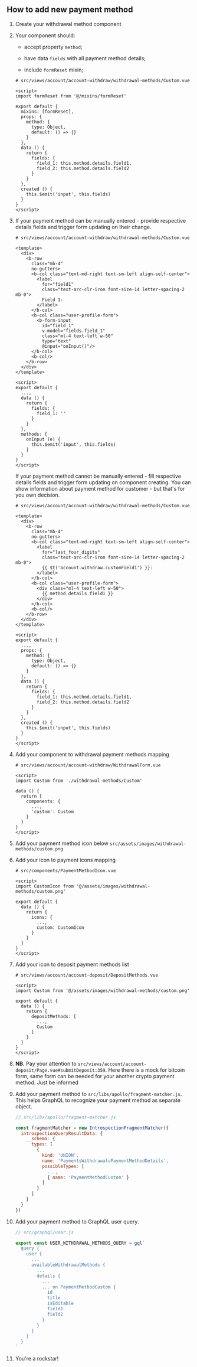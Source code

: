 ## How to add new payment method

1) Create your withdrawal method component

2) Your component should:

    - accept property `method`;
     
    - have data `fields` with all payment method details;
    
    - include `formReset` mixin;
    
    ```vue
    # src/views/account/account-withdraw/withdrawal-methods/Custom.vue
 
    <script>
    import formReset from '@/mixins/formReset'
        
    export default {
      mixins: [formReset],
      props: {
        method: {
          type: Object,
          default: () => {}
        }
      },
      data () {
        return {
          fields: {
            field_1: this.method.details.field1,
            field_2: this.method.details.field2
          }
        }
      },
      created () {
        this.$emit('input', this.fields)
      }
    }
    </script>
    ```

3) If your payment method can be manually entered - provide respective details fields and trigger form updating on their change.
    
    ```vue
    # src/views/account/account-withdraw/withdrawal-methods/Custom.vue
 
    <template>
      <div>
        <b-row
          class="mb-4"
          no-gutters>
          <b-col class="text-md-right text-sm-left align-self-center">
            <label
              for="field1"
              class="text-arc-clr-iron font-size-14 letter-spacing-2 mb-0">
              Field 1:
            </label>
          </b-col>
          <b-col class="user-profile-form">
            <b-form-input
              id="field_1"
              v-model="fields.field_1"
              class="ml-4 text-left w-50"
              type="text"
              @input="onInput()"/>
          </b-col>
          <b-col/>
        </b-row>
      </div>
    </template>

    <script>
    export default {
      ...,
      data () {
        return {
          fields: {
            field_1: ''
          }
        }
      },
      methods: {
        onInput (e) {
          this.$emit('input', this.fields)
        }
      }
    }
    </script>
    ```
    
    If your payment method cannot be manually entered - fill respective details fields and trigger form updating on component creating.
    You can show information about payment method for customer - but that's for you own decision.
    
    ```vue
    # src/views/account/account-withdraw/withdrawal-methods/Custom.vue
 
    <template>
      <div>
        <b-row
          class="mb-4"
          no-gutters>
          <b-col class="text-md-right text-sm-left align-self-center">
            <label
              for="last_four_digits"
              class="text-arc-clr-iron font-size-14 letter-spacing-2 mb-0">
              {{ $t('account.withdraw.customField1') }}:
            </label>
          </b-col>
          <b-col class="user-profile-form">
            <div class="ml-4 text-left w-50">
              {{ method.details.field1 }}
            </div>
          </b-col>
          <b-col/>
        </b-row>
      </div>
    </template>
    
    <script>
    export default {
      ...,
      props: {
        method: {
          type: Object,
          default: () => {}
        }
      },
      data () {
        return {
          fields: {
            field_1: this.method.details.field1,
            field_2: this.method.details.field2
          }
        }
      },
      created () {
        this.$emit('input', this.fields)
      }
    }
    </script>
    ```
    
4) Add your component to withdrawal payment methods mapping
    
    ```vue
    # src/views/account/account-withdraw/WithdrawalForm.vue
    
    <script>
    import Custom from './withdrawal-methods/Custom'
    
    data () {
      return {
        components: {
          ...,
          'custom': Custom
        }
      }
    }
    </script>
    ```
    
5) Add your payment method icon below `src/assets/images/withdrawal-methods/custom.png`

6) Add your icon to payment icons mapping

    ```vue
    # src/components/PaymentMethodIcon.vue

    <script>
    import CustomIcon from '@/assets/images/withdrawal-methods/custom.png'
    
    export default {
      data () {
        return {
          icons: {
            ...,
            custom: CustomIcon
          }
        }
      }
    }
    </script>
    ```

7) Add your icon to deposit payment methods list
    
    ```vue
    # src/views/account/account-deposit/DepositMethods.vue
    
    <script>
    import Custom from '@/assets/images/withdrawal-methods/custom.png'
    
    export default {
      data () {
        return {
          depositMethods: [
            ...,
            Custom
          ]
        }
      }
    }
    </script>
    ```

8) **NB.** Pay your attention to `src/views/account/account-deposit/Page.vue#submitDeposit:359`.
Here there is a mock for bitcoin form, same form can be needed for your another crypto payment method.
Just be informed

9) Add your payment method to `src/libs/apollo/fragment-matcher.js`. 
This helps GraphQL to recognize your payment method as separate object.

    ```js
    // src/libs/apollo/fragment-matcher.js
 
    const fragmentMatcher = new IntrospectionFragmentMatcher({
      introspectionQueryResultData: {
        __schema: {
          types: [
            {
              kind: 'UNION',
              name: 'PaymentsWithdrawalsPaymentMethodDetails',
              possibleTypes: [
                ...,
                { name: 'PaymentMethodCustom' }
              ]
            }
          ]
        }
      }
    })
    ``` 
    
10) Add your payment method to GraphQL user query.
    ```js
    // src/graphql/user.js
    
    export const USER_WITHDRAWAL_METHODS_QUERY = gql`
      query {
        user {
          ...
          availableWithdrawalMethods {
            ...
            details {
              ...
              ... on PaymentMethodCustom {
                id
                title
                isEditable
                field1
                field2
              }
            }
          }
        }
      }
    `
    ```

11) You're a rockstar!
